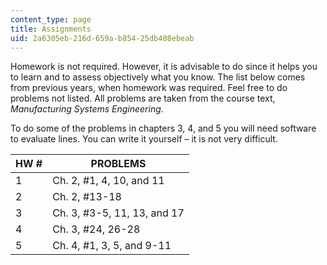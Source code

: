 ```yaml
---
content_type: page
title: Assignments
uid: 2a6305eb-216d-659a-b854-25db408ebeab
---
```


Homework is not required. However, it is advisable to do since it helps you to learn and to assess objectively what you know. The list below comes from previous years, when homework was required. Feel free to do problems not listed. All problems are taken from the course text, _Manufacturing Systems Engineering_.

To do some of the problems in chapters 3, 4, and 5 you will need software to evaluate lines. You can write it yourself – it is not very difficult.

| HW # | PROBLEMS |
| --- | --- |
| 1 | Ch. 2, #1, 4, 10, and 11 |
| 2 | Ch. 2, #13-18 |
| 3 | Ch. 3, #3-5, 11, 13, and 17 |
| 4 | Ch. 3, #24, 26-28 |
| 5 | Ch. 4, #1, 3, 5, and 9-11